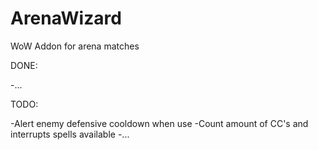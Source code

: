 # ArenaWizard
WoW Addon for arena matches

DONE:

-...

TODO:

-Alert enemy defensive cooldown when use
-Count amount of CC's and interrupts spells available
-...